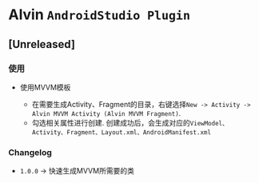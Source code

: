 <!-- Keep a Changelog guide -> https://keepachangelog.com -->

# Alvin `AndroidStudio Plugin`

## [Unreleased]

### 使用

- 使用MVVM模板

    * 在需要生成Activity、Fragment的目录，右键选择`New -> Activity -> Alvin MVVM Activity (Alvin MVVM Fragment)`.
    * 勾选相关属性进行创建. 创建成功后，会生成对应的`ViewModel、Activity、Fragment、Layout.xml、AndroidManifest.xml`

### Changelog

- `1.0.0` -> 快速生成MVVM所需要的类
